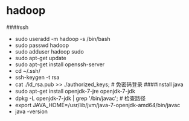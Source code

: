 # hadoop

####ssh
* sudo useradd -m hadoop -s /bin/bash
* sudo passwd hadoop
* sudo adduser hadoop sudo
* sudo apt-get update
* sudo apt-get install openssh-server
* cd ~/.ssh/
* ssh-keygen -t rsa
* cat ./id_rsa.pub >> ./authorized_keys; # 免密码登录
####install java
* sudo apt-get install openjdk-7-jre openjdk-7-jdk
* dpkg -L openjdk-7-jdk | grep '/bin/javac'; # 检查路径
* export JAVA_HOME=/usr/lib/jvm/java-7-openjdk-amd64/bin/javac
* java -version
